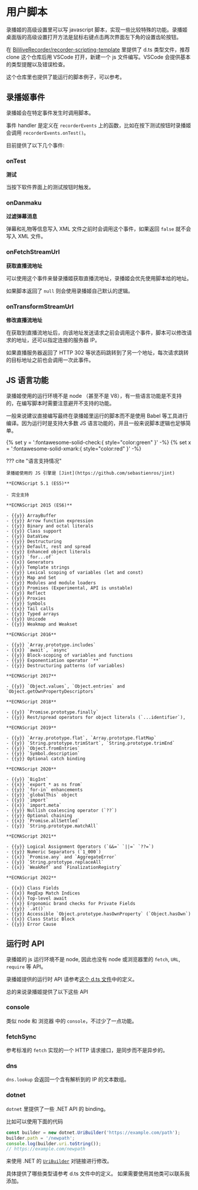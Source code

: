 # 用户脚本

录播姬的高级设置里可以写 javascript 脚本，实现一些比较特殊的功能。录播姬桌面版的高级设置打开方法是鼠标右键点击两次界面左下角的设置齿轮按钮。

在 [BililiveRecorder/recorder-scripting-template](https://github.com/BililiveRecorder/recorder-scripting-template) 里提供了 d.ts 类型文件，推荐 clone 这个仓库后用 VSCode 打开，新建一个 js 文件编写。VSCode 会提供基本的类型提醒以及错误检查。

这个仓库里也提供了能运行的脚本例子，可以参考。

## 录播姬事件

录播姬会在特定事件发生时调用脚本。

事件 handler 是定义在 `recorderEvents` 上的函数，比如在按下测试按钮时录播姬会调用 `recorderEvents.onTest()`。

目前提供了以下几个事件:

### onTest

**测试**

当按下软件界面上的测试按钮时触发。

### onDanmaku

**过滤弹幕消息**

弹幕和礼物等信息写入 XML 文件之前时会调用这个事件，如果返回 `false` 就不会写入 XML 文件。

### onFetchStreamUrl

**获取直播流地址**

可以使用这个事件来替录播姬获取直播流地址，录播姬会优先使用脚本给的地址。

如果脚本返回了 `null` 则会使用录播姬自己默认的逻辑。

### onTransformStreamUrl

**修改直播流地址**

在获取到直播流地址后，向该地址发送请求之前会调用这个事件，脚本可以修改请求的地址，还可以指定连接的服务器 IP。

如果直播服务器返回了 HTTP 302 等状态码跳转到了另一个地址，每次请求跳转的目标地址之前也会调用一次此事件。

## JS 语言功能

录播姬使用的运行环境不是 node （甚至不是 V8），有一些语言功能是不支持的，在编写脚本时需要注意避开不支持的功能。

一般来说建议直接编写最终在录播姬里运行的脚本而不是使用 Babel 等工具进行编译。因为运行时是支持大多数 JS 语言功能的，并且一般来说脚本逻辑也足够简单。

{% set y = ':fontawesome-solid-check:{ style="color:green" }' -%}
{% set x = ':fontawesome-solid-xmark:{ style="color:red" }' -%}

??? cite "语言支持情况"

    录播姬使用的 JS 引擎是 [Jint](https://github.com/sebastienros/jint)

    **ECMAScript 5.1 (ES5)**

    - 完全支持

    **ECMAScript 2015 (ES6)**

    - {{y}} ArrayBuffer
    - {{y}} Arrow function expression
    - {{y}} Binary and octal literals
    - {{y}} Class support
    - {{y}} DataView
    - {{y}} Destructuring
    - {{y}} Default, rest and spread
    - {{y}} Enhanced object literals
    - {{y}} `for...of`
    - {{x}} Generators
    - {{y}} Template strings
    - {{y}} Lexical scoping of variables (let and const)
    - {{y}} Map and Set
    - {{y}} Modules and module loaders
    - {{y}} Promises (Experimental, API is unstable)
    - {{y}} Reflect
    - {{y}} Proxies
    - {{y}} Symbols
    - {{x}} Tail calls
    - {{y}} Typed arrays
    - {{y}} Unicode
    - {{y}} Weakmap and Weakset

    **ECMAScript 2016**

    - {{y}} `Array.prototype.includes`
    - {{x}} `await`, `async`
    - {{y}} Block-scoping of variables and functions
    - {{y}} Exponentiation operator `**`
    - {{y}} Destructuring patterns (of variables)

    **ECMAScript 2017**

    - {{y}} `Object.values`, `Object.entries` and `Object.getOwnPropertyDescriptors`

    **ECMAScript 2018**

    - {{y}} `Promise.prototype.finally`
    - {{y}} Rest/spread operators for object literals (`...identifier`),

    **ECMAScript 2019**

    - {{y}} `Array.prototype.flat`, `Array.prototype.flatMap`
    - {{y}} `String.prototype.trimStart`, `String.prototype.trimEnd`
    - {{y}} `Object.fromEntries`
    - {{y}} `Symbol.description`
    - {{y}} Optional catch binding

    **ECMAScript 2020**

    - {{y}} `BigInt`
    - {{x}} `export * as ns from`
    - {{y}} `for-in` enhancements
    - {{y}} `globalThis` object
    - {{y}} `import`
    - {{x}} `import.meta`
    - {{y}} Nullish coalescing operator (`??`)
    - {{y}} Optional chaining
    - {{x}} `Promise.allSettled`
    - {{y}} `String.prototype.matchAll`

    **ECMAScript 2021**

    - {{y}} Logical Assignment Operators (`&&=` `||=` `??=`)
    - {{y}} Numeric Separators (`1_000`)
    - {{x}} `Promise.any` and `AggregateError`
    - {{y}} `String.prototype.replaceAll`
    - {{x}} `WeakRef` and `FinalizationRegistry`

    **ECMAScript 2022**

    - {{x}} Class Fields
    - {{x}} RegExp Match Indices
    - {{x}} Top-level await
    - {{x}} Ergonomic brand checks for Private Fields
    - {{y}} `.at()`
    - {{y}} Accessible `Object.prototype.hasOwnProperty` (`Object.hasOwn`)
    - {{x}} Class Static Block
    - {{y}} Error Cause

## 运行时 API

录播姬的 js 运行环境不是 node, 因此也没有 node 或浏览器里的 `fetch`, `URL`, `require` 等 API。

录播姬提供的运行时 API 请参考[这个 d.ts 文件](https://github.com/BililiveRecorder/recorder-scripting-template/blob/main/recorder.d.ts)中的定义。

总的来说录播姬提供了以下这些 API

### console

类似 node 和 浏览器 中的 `console`，不过少了一点功能。

### fetchSync

参考标准的 `fetch` 实现的一个 HTTP 请求接口，是同步而不是异步的。

### dns

`dns.lookup` 会返回一个含有解析到的 IP 的文本数组。

### dotnet

`dotnet` 里提供了一些 .NET API 的 binding。

比如可以使用下面的代码

```js
const builder = new dotnet.UriBuilder('https://example.com/path');
builder.path = '/newpath';
console.log(builder.uri.toString());
// https://example.com/newpath
```

来使用 .NET 的 [`UriBuilder`](https://docs.microsoft.com/en-us/dotnet/api/system.uribuilder) 对链接进行修改。

具体提供了哪些类型请参考 d.ts 文件中的定义。
如果需要使用其他类可以联系我添加。
